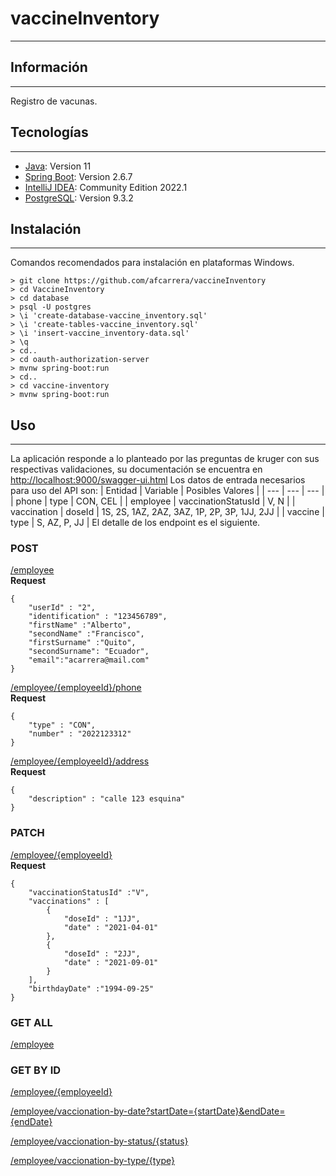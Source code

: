 # vaccineInventory
***

## Información
***
Registro de vacunas.
## Tecnologías
***
* [Java](https://www.oracle.com/java/technologies/javase/jdk11-archive-downloads.html): Version 11
* [Spring Boot](https://spring.io/projects/spring-boot): Version 2.6.7
* [IntelliJ IDEA](https://www.jetbrains.com/es-es/idea/): Community Edition 2022.1
* [PostgreSQL](https://www.postgresql.org/docs/9.3/release-9-3-2.html): Version 9.3.2

## Instalación
***
Comandos recomendados para instalación en plataformas Windows. 
```
> git clone https://github.com/afcarrera/vaccineInventory
> cd VaccineInventory
> cd database
> psql -U postgres
> \i 'create-database-vaccine_inventory.sql'
> \i 'create-tables-vaccine_inventory.sql'
> \i 'insert-vaccine_inventory-data.sql'
> \q
> cd..
> cd oauth-authorization-server
> mvnw spring-boot:run 
> cd..
> cd vaccine-inventory
> mvnw spring-boot:run 
```

## Uso
***
La aplicación responde a lo planteado por las preguntas de kruger con sus respectivas validaciones, su documentación se encuentra en [http://localhost:9000/swagger-ui.html](#)
Los datos de entrada necesarios para uso del API son:
| Entidad | Variable | Posibles Valores |
| --- | --- | --- |
| phone | type | CON, CEL |
| employee | vaccinationStatusId | V, N |
| vaccination | doseId | 1S, 2S, 1AZ, 2AZ, 3AZ, 1P, 2P, 3P, 1JJ, 2JJ |
| vaccine | type | S, AZ, P, JJ |
El detalle de los endpoint es el siguiente.
### POST
[/employee](#)   
**Request**
```
{
    "userId" : "2", 
    "identification" : "123456789",
    "firstName" :"Alberto",
    "secondName" :"Francisco",
    "firstSurname" :"Quito",
    "secondSurname": "Ecuador",
    "email":"acarrera@mail.com"
}
```
[/employee/{employeeId}/phone](#)   
**Request**
```
{
    "type" : "CON",
    "number" : "2022123312"
}
```
[/employee/{employeeId}/address](#)   
**Request**
```
{
    "description" : "calle 123 esquina"
}
```
### PATCH
[/employee/{employeeId}](#)   
**Request**
```
{
    "vaccinationStatusId" :"V",
    "vaccinations" : [
        {
            "doseId" : "1JJ",
            "date" : "2021-04-01"
        },
        {
            "doseId" : "2JJ",
            "date" : "2021-09-01"
        }
    ],
    "birthdayDate" :"1994-09-25"
}
```
### GET ALL
[/employee](#)
### GET BY ID
[/employee/{employeeId}](#) 

[/employee/vaccionation-by-date?startDate={startDate}&endDate={endDate}](#)

[/employee/vaccionation-by-status/{status}](#)

[/employee/vaccionation-by-type/{type}](#) 
